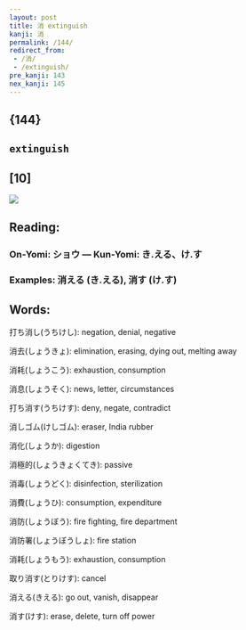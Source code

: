 ```yaml
---
layout: post
title: 消 extinguish
kanji: 消
permalink: /144/
redirect_from:
 - /消/
 - /extinguish/
pre_kanji: 143
nex_kanji: 145
---
```


## {144}

## `extinguish`

## [10]

<div class="stroke"><img src="E6B688.png" /></div>

## Reading:

### On-Yomi: ショウ &mdash; Kun-Yomi: き.える、け.す

### Examples: 消える (き.える), 消す (け.す)

## Words:

打ち消し(うちけし): negation, denial, negative

消去(しょうきょ): elimination, erasing, dying out, melting away

消耗(しょうこう): exhaustion, consumption

消息(しょうそく): news, letter, circumstances

打ち消す(うちけす): deny, negate, contradict

消しゴム(けしゴム): eraser, India rubber

消化(しょうか): digestion

消極的(しょうきょくてき): passive

消毒(しょうどく): disinfection, sterilization

消費(しょうひ): consumption, expenditure

消防(しょうぼう): fire fighting, fire department

消防署(しょうぼうしょ): fire station

消耗(しょうもう): exhaustion, consumption

取り消す(とりけす): cancel

消える(きえる): go out, vanish, disappear

消す(けす): erase, delete, turn off power
